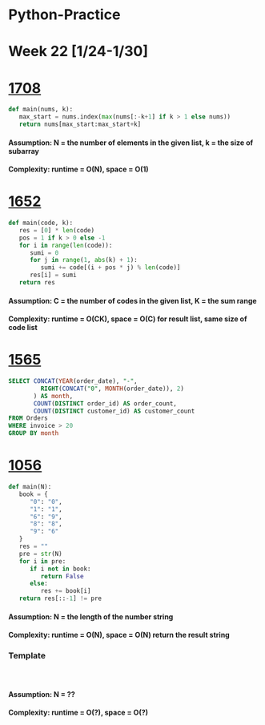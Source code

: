 # Python-Practice

# Week 22 [1/24-1/30]

# [1708](https://leetcode.com/problems/largest-subarray-length-k/)
```python
def main(nums, k):
   max_start = nums.index(max(nums[:-k+1] if k > 1 else nums))
   return nums[max_start:max_start+k]
```
#### Assumption: N = the number of elements in the given list, k = the size of subarray
#### Complexity: runtime = O(N), space = O(1)

# [1652](https://leetcode.com/problems/defuse-the-bomb/)
```python
def main(code, k):
   res = [0] * len(code)
   pos = 1 if k > 0 else -1
   for i in range(len(code)):
      sumi = 0
      for j in range(1, abs(k) + 1):
         sumi += code[(i + pos * j) % len(code)]
      res[i] = sumi
   return res
```
#### Assumption: C = the number of codes in the given list, K = the sum range 
#### Complexity: runtime = O(CK), space = O(C) for result list, same size of code list

# [1565](https://leetcode.com/problems/unique-orders-and-customers-per-month/submissions/)
```sql
SELECT CONCAT(YEAR(order_date), "-",
         RIGHT(CONCAT("0", MONTH(order_date)), 2)
       ) AS month,
       COUNT(DISTINCT order_id) AS order_count,
       COUNT(DISTINCT customer_id) AS customer_count
FROM Orders
WHERE invoice > 20
GROUP BY month
```

# [1056](https://leetcode.com/problems/confusing-number/)
```python
def main(N):
   book = {
      "0": "0",
      "1": "1",
      "6": "9",
      "8": "8",
      "9": "6"
   }
   res = ""
   pre = str(N)
   for i in pre:
      if i not in book:
         return False
      else:
         res += book[i]
   return res[::-1] != pre
```
#### Assumption: N = the length of the number string
#### Complexity: runtime = O(N), space = O(N) return the result string

### Template
# []()
```python
```
#### Assumption: N = ??
#### Complexity: runtime = O(?), space = O(?)
